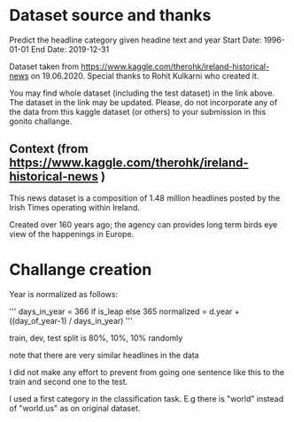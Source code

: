 # Dataset source and thanks

Predict the headline category given headine text and year
Start Date: 1996-01-01 End Date: 2019-12-31


Dataset taken from https://www.kaggle.com/therohk/ireland-historical-news on 19.06.2020.
Special thanks to Rohit Kulkarni who created it.

You may find whole dataset (including the test dataset) in the link above.
The dataset in the link may be updated.
Please, do not incorporate any of the data from this kaggle dataset (or others) to your submission in this gonito challange.

## Context (from https://www.kaggle.com/therohk/ireland-historical-news )

This news dataset is a composition of 1.48 million headlines posted by the Irish Times operating within Ireland.

Created over 160 years ago; the agency can provides long term birds eye view of the happenings in Europe.


# Challange creation

Year is normalized as follows:

'''
    days_in_year = 366 if is_leap else 365
    normalized = d.year + ((day_of_year-1)  / days_in_year)
'''

train, dev, test split is 80%, 10%, 10% randomly

note that there are very similar headlines in the data

I did not make any effort to prevent from going one sentence like this to the train and second one to the test.

I used a first category in the classification task. E.g there is "world" instead of "world.us" as on original dataset.


